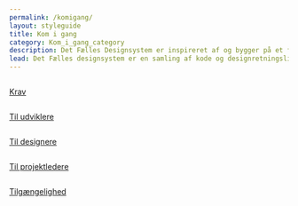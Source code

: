 ```yaml
---
permalink: /komigang/
layout: styleguide
title: Kom i gang
category: Kom_i_gang_category
description: Det Fælles Designsystem er inspireret af og bygger på et fundament af international best practice.
lead: Det Fælles designsystem er en samling af kode og designretningslinjer, der hjælper dig med at bygge selvbetjeningsløsninger. Vi har taget hånd om det lavpraktiske så du kan koncentrere dig om dine brugeres rejse og oplevelse.
---
```


<div class="row">
 <div class="col-12 col-md-4">
      <div class="demo-component-box">
          <a href="/dkfds-docs/komigang/krav/" class="demo-component-box__img gettingstarted-box" aria-hidden="true" tabindex="-1">
              <img src="{{ site.baseurl }}/img/componenticons/Krav.svg" alt="">
          </a>
          <p><a href="/dkfds-docs/komigang/krav/">Krav</a></p>
      </div>
  </div>
  <div class="col-12 col-md-4">
      <div class="demo-component-box">
          <a href="/dkfds-docs/komigang/tiludviklere/" class="demo-component-box__img gettingstarted-box" aria-hidden="true" tabindex="-1">
              <img src="{{ site.baseurl }}/img/componenticons/TilUdviklere.svg" alt="">
          </a>
          <p><a href="/dkfds-docs/komigang/tiludviklere/">Til udviklere</a></p>
      </div>
  </div>
  <div class="col-12 col-md-4">
      <div class="demo-component-box">
          <a href="/dkfds-docs/komigang/tildesignere/" class="demo-component-box__img gettingstarted-box" aria-hidden="true" tabindex="-1">
              <img src="{{ site.baseurl }}/img/componenticons/TilDesignere.svg" alt="">
          </a>
          <p><a href="/dkfds-docs/komigang/tildesignere/">Til designere</a></p>
      </div>
  </div>
</div>
<div class="row">
 <div class="col-12 col-md-4">
      <div class="demo-component-box">
          <a href="/dkfds-docs/komigang/tilprojekteledere/" class="demo-component-box__img gettingstarted-box" aria-hidden="true" tabindex="-1">
              <img src="{{ site.baseurl }}/img/componenticons/TilProjektledere.svg" alt="">
          </a>
              <p><a href="/dkfds-docs/komigang/tilprojekteledere/">Til projektledere</a></p>
      </div>
  </div>
  <div class="col-12 col-md-4">
      <div class="demo-component-box">
          <a href="/dkfds-docs/komigang/tilgaengelighed/" class="demo-component-box__img gettingstarted-box" aria-hidden="true" tabindex="-1">
              <img src="{{ site.baseurl }}/img/componenticons/Tilgaengelighed_kantet.svg" alt="">
          </a>
          <p><a href="/dkfds-docs/komigang/tilgaengelighed/">Tilgængelighed</a></p>
      </div>
  </div>
</div>